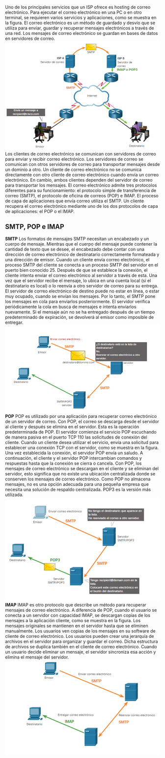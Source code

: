 Uno de los principales servicios que un ISP ofrece es hosting de correo electrónico. Para ejecutar el correo electrónico en una PC o en otro terminal, se requieren varios servicios y aplicaciones, como se muestra en la figura. El correo electrónico es un método de guardado y desvío que se utiliza para enviar, guardar y recuperar mensajes electrónicos a través de una red. Los mensajes de correo electrónico se guardan en bases de datos en servidores de correo.
![](../../Images/Pasted%20image%2020231129112152.png)
Los clientes de correo electrónico se comunican con servidores de correo para enviar y recibir correo electrónico. Los servidores de correo se comunican con otros servidores de correo para transportar mensajes desde un dominio a otro. Un cliente de correo electrónico no se comunica directamente con otro cliente de correo electrónico cuando envía un correo electrónico. En cambio, ambos clientes dependen del servidor de correo para transportar los mensajes.
El correo electrónico admite tres protocolos diferentes para su funcionamiento: el protocolo simple de transferencia de correo (SMTP), el protocolo de oficina de correos (POP) e IMAP. El proceso de capa de aplicaciones que envía correo utiliza el SMTP. Un cliente recupera el correo electrónico mediante uno de los dos protocolos de capa de aplicaciones: el POP o el IMAP.

## SMTP, POP e IMAP
**SMTP**
Los formatos de mensajes SMTP necesitan un encabezado y un cuerpo de mensaje. Mientras que el cuerpo del mensaje puede contener la cantidad de texto que se desee, el encabezado debe contar con una dirección de correo electrónico de destinatario correctamente formateada y una dirección de emisor.
Cuando un cliente envía correo electrónico, el proceso SMTP del cliente se conecta a un proceso SMTP del servidor en el puerto bien conocido 25. Después de que se establece la conexión, el cliente intenta enviar el correo electrónico al servidor a través de esta. Una vez que el servidor recibe el mensaje, lo ubica en una cuenta local (si el destinatario es local) o lo reenvía a otro servidor de correo para su entrega.
El servidor de correo electrónico de destino puede no estar en línea, o estar muy ocupado, cuando se envían los mensajes. Por lo tanto, el SMTP pone los mensajes en cola para enviarlos posteriormente. El servidor verifica periódicamente la cola en busca de mensajes e intenta enviarlos nuevamente. Si el mensaje aún no se ha entregado después de un tiempo predeterminado de expiración, se devolverá al emisor como imposible de entregar.
![](../../Images/Pasted%20image%2020231129112224.png)
**POP**
POP es utilizado por una aplicación para recuperar correo electrónico de un servidor de correo. Con POP, el correo se descarga desde el servidor al cliente y después se elimina en el servidor. Esta es la operación predeterminada de POP.
El servidor comienza el servicio POP escuchando de manera pasiva en el puerto TCP 110 las solicitudes de conexión del cliente. Cuando un cliente desea utilizar el servicio, envía una solicitud para establecer una conexión TCP con el servidor, como se muestra en la figura. Una vez establecida la conexión, el servidor POP envía un saludo. A continuación, el cliente y el servidor POP intercambian comandos y respuestas hasta que la conexión se cierra o cancela.
Con POP, los mensajes de correo electrónico se descargan en el cliente y se eliminan del servidor, esto significa que no existe una ubicación centralizada donde se conserven los mensajes de correo electrónico. Como POP no almacena mensajes, no es una opción adecuada para una pequeña empresa que necesita una solución de respaldo centralizada.
POP3 es la versión más utilizada.
![](../../Images/Pasted%20image%2020231129112243.png)
**IMAP**
IMAP es otro protocolo que describe un método para recuperar mensajes de correo electrónico. A diferencia de POP, cuando el usuario se conecta a un servidor con capacidad IMAP, se descargan copias de los mensajes a la aplicación cliente, como se muestra en la figura. Los mensajes originales se mantienen en el servidor hasta que se eliminen manualmente. Los usuarios ven copias de los mensajes en su software de cliente de correo electrónico.
Los usuarios pueden crear una jerarquía de archivos en el servidor para organizar y guardar el correo. Dicha estructura de archivos se duplica también en el cliente de correo electrónico. Cuando un usuario decide eliminar un mensaje, el servidor sincroniza esa acción y elimina el mensaje del servidor.
![](../../Images/Pasted%20image%2020231129112301.png)
